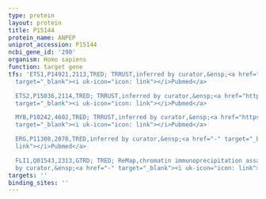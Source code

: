 ```yaml
---
type: protein
layout: protein
title: P15144
protein_name: ANPEP
uniprot_accession: P15144
ncbi_gene_id: '290'
organism: Homo sapiens
function: target gene
tfs: 'ETS1,P14921,2113,TRED; TRRUST,inferred by curator,&ensp;<a href="https://www.ncbi.nlm.nih.gov/pubmed/?term=14507917%5Buid%5D"
  target="_blank"><i uk-icon="icon: link"></i>Pubmed</a>

  ETS2,P15036,2114,TRED; TRRUST,inferred by curator,&ensp;<a href="https://www.ncbi.nlm.nih.gov/pubmed/?term=14507917%5Buid%5D"
  target="_blank"><i uk-icon="icon: link"></i>Pubmed</a>

  MYB,P10242,4602,TRED; TRRUST,inferred by curator,&ensp;<a href="https://www.ncbi.nlm.nih.gov/pubmed/?term=10477683%5Buid%5D"
  target="_blank"><i uk-icon="icon: link"></i>Pubmed</a>

  ERG,P11308,2078,TRED,inferred by curator,&ensp;<a href="-" target="_blank"><i uk-icon="icon:
  link"></i>Pubmed</a>

  FLI1,Q01543,2313,GTRD; TRED; ReMap,chromatin immunoprecipitation assay; inferred
  by curator,&ensp;<a href="-" target="_blank"><i uk-icon="icon: link"></i>Pubmed</a>'
targets: ''
binding_sites: ''
---
```

